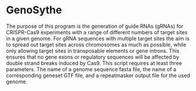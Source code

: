 # GenoSythe

The purpose of this program is the generation of guide RNAs (gRNAs) for
CRISPR-Cas9 experiments with a range of different numbers of target
sites in a given genome. For gRNA sequences with multiple target sites
the aim is to spread out target sites across chromosomes as much as 
possible, while only allowing target sites in transposable elements or
gene introns. This ensures that no gene exons or regulatory sequences
will be affected by double strand breaks induced by Cas9.
This script requires at least three parameters. The name of a genome
sequence fasta file, the name of a corresponding geneset GTF file, and 
a repeatmasker output file for the used genome.
